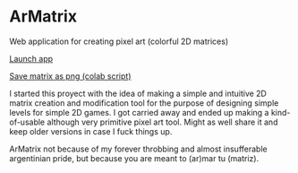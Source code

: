 # ArMatrix
Web application for creating pixel art (colorful 2D matrices)

[Launch app](https://tomobossi.github.io/ArMatrix/)

[Save matrix as png (colab script)](https://colab.research.google.com/drive/1qRBDwkCN8W6mFneWP2HQPpytjrkfFay9)

I started this proyect with the idea of making a simple and intuitive 2D matrix creation and modification tool for the purpose of designing simple levels for simple 2D games. 
I got carried away and ended up making a kind-of-usable although very primitive pixel art tool. Might as well share it and keep older versions in case I fuck things up.

ArMatrix not because of my forever throbbing and almost insufferable argentinian pride, but because you are meant to (ar)mar tu (matriz).
